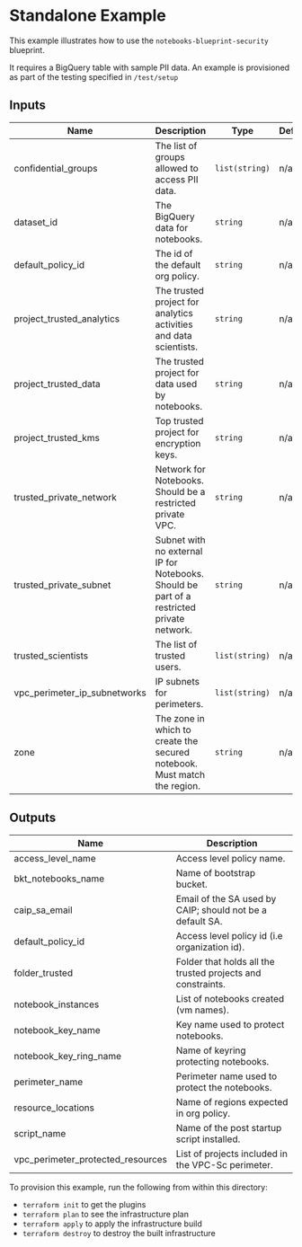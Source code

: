 # Standalone Example

This example illustrates how to use the `notebooks-blueprint-security` blueprint.

It requires a BigQuery table with sample PII data.  An example is provisioned as part of the testing specified in `/test/setup`

<!-- BEGINNING OF PRE-COMMIT-TERRAFORM DOCS HOOK -->
## Inputs

| Name | Description | Type | Default | Required |
|------|-------------|------|---------|:--------:|
| confidential\_groups | The list of groups allowed to access PII data. | `list(string)` | n/a | yes |
| dataset\_id | The BigQuery data for notebooks. | `string` | n/a | yes |
| default\_policy\_id | The id of the default org policy. | `string` | n/a | yes |
| project\_trusted\_analytics | The trusted project for analytics activities and data scientists. | `string` | n/a | yes |
| project\_trusted\_data | The trusted project for data used by notebooks. | `string` | n/a | yes |
| project\_trusted\_kms | Top trusted project for encryption keys. | `string` | n/a | yes |
| trusted\_private\_network | Network for Notebooks.  Should be a restricted private VPC. | `string` | n/a | yes |
| trusted\_private\_subnet | Subnet with no external IP for Notebooks.  Should be part of a restricted private network. | `string` | n/a | yes |
| trusted\_scientists | The list of trusted users. | `list(string)` | n/a | yes |
| vpc\_perimeter\_ip\_subnetworks | IP subnets for perimeters. | `list(string)` | n/a | yes |
| zone | The zone in which to create the secured notebook. Must match the region. | `string` | n/a | yes |

## Outputs

| Name | Description |
|------|-------------|
| access\_level\_name | Access level policy name. |
| bkt\_notebooks\_name | Name of bootstrap bucket. |
| caip\_sa\_email | Email of the SA used by CAIP; should not be a default SA. |
| default\_policy\_id | Access level policy id (i.e organization id). |
| folder\_trusted | Folder that holds all the trusted projects and constraints. |
| notebook\_instances | List of notebooks created (vm names). |
| notebook\_key\_name | Key name used to protect notebooks. |
| notebook\_key\_ring\_name | Name of keyring protecting notebooks. |
| perimeter\_name | Perimeter name used to protect the notebooks. |
| resource\_locations | Name of regions expected in org policy. |
| script\_name | Name of the post startup script installed. |
| vpc\_perimeter\_protected\_resources | List of projects included in the VPC-Sc perimeter. |

<!-- END OF PRE-COMMIT-TERRAFORM DOCS HOOK -->

To provision this example, run the following from within this directory:
- `terraform init` to get the plugins
- `terraform plan` to see the infrastructure plan
- `terraform apply` to apply the infrastructure build
- `terraform destroy` to destroy the built infrastructure
